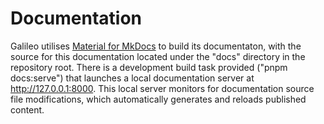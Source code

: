 # Documentation

Galileo utilises [Material for MkDocs](https://squidfunk.github.io/mkdocs-material/reference/) to build its documentaton, with the source for this documentation located under the "docs" directory in the repository root. There is a development build task provided ("pnpm docs:serve") that launches a local documentation server at http://127.0.0.1:8000. This local server monitors for documentation source file modifications, which automatically generates and reloads published content.
